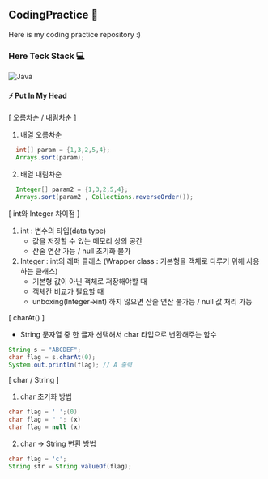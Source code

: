## CodingPractice  :memo:

Here is my coding practice repository :)

### Here Teck Stack :computer:
![Java](https://img.shields.io/badge/JAVA-3776AB.svg?&style=for-the-badge&logo=JAVA&logoColor=White)

<!-- 
https://gist.github.com/rxaviers/7360908

--> 
<!--

<img alt="Java" src ="https://img.shields.io/badge/JAVA-3776AB.svg?&style=for-the-badge&logo=JAVA&logoColor=White"/>
<img alt="JavaScript" src ="https://img.shields.io/badge/JavaScript-F7DF1E.svg?&style=for-the-badge&logo=JavaScript&logoColor=black"/>
<img src="https://img.shields.io/badge/기술이름-#제외색상번호?style=for-the-badge&logo=아이콘이름&logoColor=white">
**polarHub25/polarHub25** is a ✨ _special_ ✨ repository because its `README.md` (this file) appears on your GitHub profile.

Here are some ideas to get you started:

- 🔭 I’m currently working on ...
- 🌱 I’m currently learning ...
- 👯 I’m looking to collaborate on ...
- 🤔 I’m looking for help with ...
- 💬 Ask me about ...
- 📫 How to reach me: ...
- 😄 Pronouns: ...
- ⚡ Fun fact: ...
-->



####  ⚡ Put In My Head
[ 오름차순 / 내림차순 ]
1. 배열 오름차순
```java
  int[] param = {1,3,2,5,4};
  Arrays.sort(param);
```
2. 배열 내림차순
```java
  Integer[] param2 = {1,3,2,5,4};
  Arrays.sort(param2 , Collections.reverseOrder());
```
[ int와 Integer 차이점 ]
1. int : 변수의 타입(data type)
    - 값을 저장할 수 있는 메모리 상의 공간
    - 산술 연산 가능 / null 초기화 불가
2. Integer : int의 레퍼 클래스 (Wrapper class : 기본형을 객체로 다루기 위해 사용하는 클래스)
    - 기본형 값이 아닌 객체로 저장해야할 때 
    - 객체간 비교가 필요할 때 
    - unboxing(Integer->int) 하지 않으면 산술 연산 불가능 / null 값 처리 가능

[ charAt() ] 
  - String 문자열 중 한 글자 선택해서 char 타입으로 변환해주는 함수
```java
String s = "ABCDEF";
char flag = s.charAt(0);
System.out.println(flag); // A 출력
```
[ char / String ]
1. char 초기화 방법
```java 
char flag = ' ';(0)
char flag = " "; (x)
char flag = null (x)
```
2. char -> String 변환 방법
```java
char flag = 'c';
String str = String.valueOf(flag);
```


